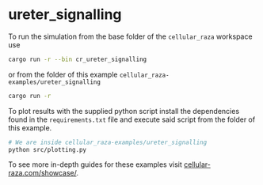 # ureter_signalling

To run the simulation from the base folder of the `cellular_raza` workspace use

```bash
cargo run -r --bin cr_ureter_signalling
```

or from the folder of this example `cellular_raza-examples/ureter_signalling`

```bash
cargo run -r
```

To plot results with the supplied python script install the dependencies found in the
`requirements.txt` file and execute said script from the folder of this example.

```bash
# We are inside cellular_raza-examples/ureter_signalling
python src/plotting.py
```

To see more in-depth guides for these examples visit
[cellular-raza.com/showcase/](https://cellular-raza.com/showcase/).
